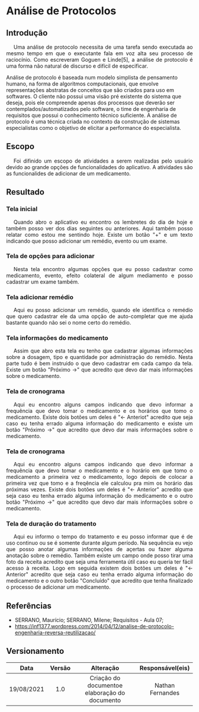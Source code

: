 # Análise de Protocolos

## Introdução

<p style="text-indent: 20px; text-align: justify">
Uma análise de protocolo necessita de uma tarefa sendo executada ao mesmo tempo em que o executante fala em voz alta seu processo de raciocínio. Como escreveram Goguen e Linde[5], a análise de protocolo é uma forma não natural de discurso e difícil de especificar.

Análise de protocolo é baseada num modelo simplista de pensamento humano, na forma de algoritmos computacionais, que envolve representações abstratas de conceitos que são criados para uso em softwares. O cliente não possui uma visão pré existente do sistema que deseja, pois ele compreende apenas dos processos que deverão ser contemplados/automatizados pelo software, o time de engenharia de requisitos que possui o conhecimento técnico suficiente. A análise de protocolo é uma técnica criada no contexto da construção de sistemas especialistas como o objetivo de elicitar a performance do especialista.
</p>

## Escopo

<p style="text-indent: 20px; text-align: justify">
Foi difinido um escopo de atividades a serem realizadas pelo usuário devido ao grande opções de funcionalidades do aplicativo. A atividades são as funcionalides de adicionar de um medicamento.
</p>

## Resultado

### Tela inicial

<p style="text-indent: 20px; text-align: justify">
Quando abro o aplicativo eu encontro os lembretes do dia de hoje e também posso ver dos dias seguintes ou anteriores. Aqui também posso relatar como estou me sentindo hoje.
Existe um botão "+" e um texto indicando que posso adicionar um remédio, evento ou um exame. 
</p>

### Tela de opções para adicionar
<p style="text-indent: 20px; text-align: justify">
Nesta tela encontro algumas opções que eu posso cadastrar como medicamento, evento, efeito colateral de algum mediamento e posso cadastrar um exame também. 
</p>

### Tela adicionar remédio
<p style="text-indent: 20px; text-align: justify">
Aqui eu posso adicionar um remédio, quando ele identifica o remédio que quero cadastrar ele da uma opção de auto-completar que me ajuda bastante quando não sei o nome certo do remédio.
</p>

### Tela informações do medicamento
<p style="text-indent: 20px; text-align: justify">
Assim que abro esta tela eu tenho que cadastrar algumas informações sobre a dosagem, tipo e quantidade por administração do remédio. Nesta parte tudo é bem instruido o que devo cadastrar em cada campo da tela. Existe um botão "Próximo ->" que acredito que devo dar mais informações sobre o medicamento.
</p>

### Tela de cronograma
<p style="text-indent: 20px; text-align: justify">
Aqui eu encontro alguns campos indicando que devo  informar a frequência que devo tomar o medicamento e os horários que tomo o medicamento. Existe dois botões um deles é "<- Anteriot" acredito que seja caso eu tenha errado alguma informação do medicamento e existe um botão "Próximo ->" que acredito que devo dar mais informações sobre o medicamento.
</p>

### Tela de cronograma
<p style="text-indent: 20px; text-align: justify">
Aqui eu encontro alguns campos indicando que devo  informar a frequência que devo tomar o medicamento e o horário em que tomo o medicamento a primeira vez o medicamento, logo depois de colocar a primeira vez que tomo e a freqência ele calculou pra mim os horário das próximas vezes. Existe dois botões um deles é "<- Anterior" acredito que seja caso eu tenha errado alguma informação do medicamento e o outro botão "Próximo ->" que acredito que devo dar mais informações sobre o medicamento.
</p>

### Tela de duração do tratamento 
<p style="text-indent: 20px; text-align: justify">
Aqui eu informo o tempo do tratamento e eu posso informar que é de uso continuo ou se é somente durante algum período. Na sequência eu vejo que posso anotar algumas informações de açertas ou fazer alguma anotação sobre o remédio. Também existe um campo onde posso tirar uma foto da receita acredito que seja uma ferramenta útil caso eu queria ter fácil acesso à receita. Logo em seguida existem dois botões um deles é "<- Anterior" acredito que seja caso eu tenha errado alguma informação do medicamento e o outro botão "Concluído" que acredito que tenha finalizado o processo de adicionar um medicamento.
</p>

## Referências 
 * SERRANO, Maurício; SERRANO, Milene; Requisitos - Aula 07;
 * https://inf1377.wordpress.com/2014/04/12/analise-de-protocolo-engenharia-reversa-reutilizacao/

 ## Versionamento 

 |    Data    | Versão |               Alteração               | Responsável(eis) |
| :--------: | :----: | :-----------------------------------: | :--------------: |
| 19/08/2021 |  1.0   | Criação do documentoe elaboração do documento|   Nathan Fernandes|